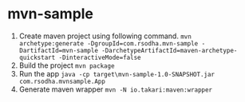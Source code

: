 # mvn-sample
1. Create maven project using following command.
`mvn archetype:generate -DgroupId=com.rsodha.mvn-sample -DartifactId=mvn-sample -DarchetypeArtifactId=maven-archetype-quickstart -DinteractiveMode=false`
1. Build the project
`mvn package`
1. Run the app
`java -cp target\mvn-sample-1.0-SNAPSHOT.jar com.rsodha.mvnsample.App`
1. Generate maven wrapper
`mvn -N io.takari:maven:wrapper`
